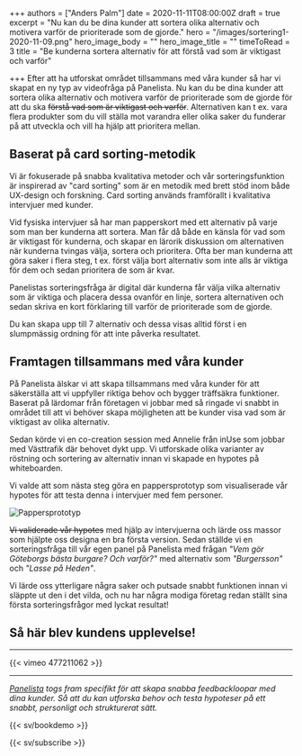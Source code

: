 +++
authors = ["Anders Palm"]
date = 2020-11-11T08:00:00Z
draft = true
excerpt = "Nu kan du be dina kunder att sortera olika alternativ och motivera varför de prioriterade som de gjorde."
hero = "/images/sortering1-2020-11-09.png"
hero_image_body = ""
hero_image_title = ""
timeToRead = 3
title = "Be kunderna sortera alternativ för att förstå vad som är viktigast och varför"

+++
Efter att ha utforskat området tillsammans med våra kunder så har vi skapat en ny typ av videofråga på Panelista. Nu kan du be dina kunder att sortera olika alternativ och motivera varför de prioriterade som de gjorde för att du ska ~~förstå vad som är viktigast och varför~~. Alternativen kan t ex. vara flera produkter som du vill ställa mot varandra eller olika saker du funderar på att utveckla och vill ha hjälp att prioritera mellan.

## Baserat på card sorting-metodik
Vi är fokuserade på snabba kvalitativa metoder och vår sorteringsfunktion är inspirerad av "card sorting" som är en metodik med brett stöd inom både UX-design och forskning. Card sorting används framförallt i kvalitativa intervjuer med kunder.

Vid fysiska intervjuer så har man papperskort med ett alternativ på varje som man ber kunderna att sortera. Man får då både en känsla för vad som är viktigast för kunderna, och skapar en lärorik diskussion om alternativen när kunderna tvingas välja, sortera och prioritera. Ofta ber man kunderna att göra saker i flera steg, t ex. först välja bort alternativ som inte alls är viktiga för dem och sedan prioritera de som är kvar.

Panelistas sorteringsfråga är digital där kunderna får välja vilka alternativ som är viktiga och placera dessa ovanför en linje, sortera alternativen och sedan skriva en kort förklaring till varför de prioriterade som de gjorde.

Du kan skapa upp till 7 alternativ och dessa visas alltid först i en slumpmässig ordning för att inte påverka resultatet.

## Framtagen tillsammans med våra kunder
På Panelista älskar vi att skapa tillsammans med våra kunder för att säkerställa att vi uppfyller riktiga behov och bygger träffsäkra funktioner. Baserat på lärdomar från företagen vi jobbar med så ringade vi snabbt in området till att vi behöver skapa möjligheten att be kunder visa vad som är viktigast av olika alternativ.

Sedan körde vi en co-creation session med Annelie från inUse som jobbar med Västtrafik där behovet dykt upp. Vi utforskade olika varianter av röstning och sortering av alternativ innan vi skapade en hypotes på whiteboarden.

Vi valde att som nästa steg göra en pappersprototyp som visualiserade vår hypotes för att testa denna i intervjuer med fem personer.

<div class="Image__small"> <img src="/images/img_4710-2020-11-09.JPG" alt="Pappersprototyp" /> </div>

~~Vi validerade vår hypotes~~ med hjälp av intervjuerna och lärde oss massor som hjälpte oss designa en bra första version. Sedan ställde vi en sorteringsfråga till vår egen panel på Panelista med frågan _"Vem gör Göteborgs bästa burgare? Och varför?"_ med alternativ som _"Burgersson"_ och _"Lasse på Heden"_.

Vi lärde oss ytterligare några saker och putsade snabbt funktionen innan vi släppte ut den i det vilda, och nu har några modiga företag redan ställt sina första sorteringsfrågor med lyckat resultat!

## Så här blev kundens upplevelse!

***

{{< vimeo 477211062 >}}

***

[_Panelista_](https://panelista.com "Panelista") _togs fram specifikt för att skapa snabba feedbackloopar med dina kunder. Så att du kan utforska behov och testa hypoteser på ett snabbt, personligt och strukturerat sätt._

{{< sv/bookdemo >}}

{{< sv/subscribe >}}